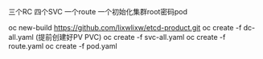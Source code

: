 三个RC 四个SVC 一个route 一个初始化集群root密码pod

oc new-build https://github.com/lixwlixw/etcd-product.git
oc create -f dc-all.yaml (提前创建好PV PVC)
oc create -f svc-all.yaml
oc create -f route.yaml
oc create -f pod.yaml

